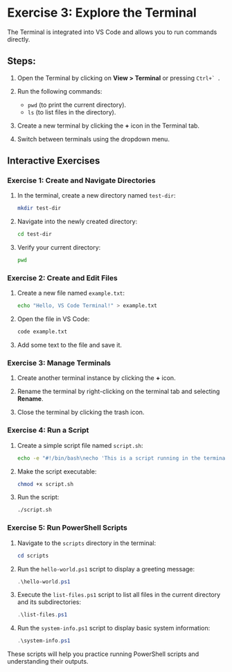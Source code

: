 # Exercise 3: Explore the Terminal

The Terminal is integrated into VS Code and allows you to run commands directly.

## Steps:

1. Open the Terminal by clicking on **View > Terminal** or pressing ``Ctrl+` ``.

2. Run the following commands:

   - `pwd` (to print the current directory).
   - `ls` (to list files in the directory).

3. Create a new terminal by clicking the **+** icon in the Terminal tab.

4. Switch between terminals using the dropdown menu.

## Interactive Exercises

### Exercise 1: Create and Navigate Directories

1. In the terminal, create a new directory named `test-dir`:

   ```bash
   mkdir test-dir
   ```

2. Navigate into the newly created directory:

   ```bash
   cd test-dir
   ```

3. Verify your current directory:

   ```bash
   pwd
   ```

### Exercise 2: Create and Edit Files

1. Create a new file named `example.txt`:

   ```bash
   echo "Hello, VS Code Terminal!" > example.txt
   ```

2. Open the file in VS Code:

   ```bash
   code example.txt
   ```

3. Add some text to the file and save it.

### Exercise 3: Manage Terminals

1. Create another terminal instance by clicking the **+** icon.

2. Rename the terminal by right-clicking on the terminal tab and selecting **Rename**.

3. Close the terminal by clicking the trash icon.

### Exercise 4: Run a Script

1. Create a simple script file named `script.sh`:

   ```bash
   echo -e "#!/bin/bash\necho 'This is a script running in the terminal!'" > script.sh
   ```

2. Make the script executable:

   ```bash
   chmod +x script.sh
   ```

3. Run the script:

   ```bash
   ./script.sh
   ```

### Exercise 5: Run PowerShell Scripts

1. Navigate to the `scripts` directory in the terminal:

   ```powershell
   cd scripts
   ```

2. Run the `hello-world.ps1` script to display a greeting message:

   ```powershell
   .\hello-world.ps1
   ```

3. Execute the `list-files.ps1` script to list all files in the current directory and its subdirectories:

   ```powershell
   .\list-files.ps1
   ```

4. Run the `system-info.ps1` script to display basic system information:

   ```powershell
   .\system-info.ps1
   ```

These scripts will help you practice running PowerShell scripts and understanding their outputs.
